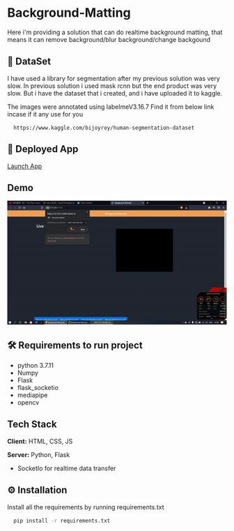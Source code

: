 # Background-Matting

Here i'm providing a solution that can do realtime background matting, that means
it can remove background/blur background/change backgound

## 📜 DataSet

I have used a library for segmentation after my previous solution was very slow.
In previous solution i used mask rcnn but the end product was very slow.
But i have the dataset that i created, and i have uploaded it to kaggle.

The images were annotated using labelmeV3.16.7
Find it from below link incase if it any use for you

```URL
  https://www.kaggle.com/bijoyroy/human-segmentation-dataset
```

## 🚀 Deployed App
[Launch App](http://www.background-matting1.herokuapp.com)

## Demo

![App Screenshot](/gif/systemdemo.gif)


  
## 🛠 Requirements to run project

- python 3.7.11
- Numpy
- Flask
- flask_socketio
- mediapipe
- opencv

  
## Tech Stack

**Client:** HTML, CSS, JS

**Server:** Python, Flask

- SocketIo for realtime data transfer
  
## ⚙ Installation

Install all the requirements by running requirements.txt

```cmd
  pip install -r requirements.txt
```